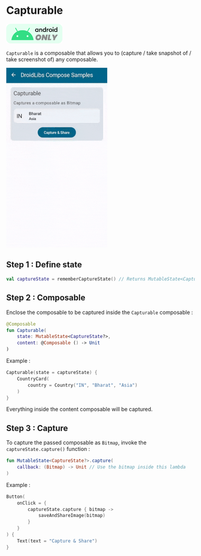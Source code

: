 # Capturable

<img title="" src="assets/android-only.png" alt="" width="150">

`Capturable` is a composable that allows you to (capture / take snapshot of / take screenshot of) any composable.

<img src="assets/CapturableSample.gif" title="" alt="" width="270">

## Step 1 : Define state

```kotlin
val captureState = rememberCaptureState() // Returns MutableState<CaptureState?>
```

## Step 2 : Composable

Enclose the composable to be captured inside the `Capturable` composable :

```kotlin
@Composable
fun Capturable(
    state: MutableState<CaptureState?>,
    content: @Composable () -> Unit
)
```

Example :

```kotlin
Capturable(state = captureState) {
    CountryCard(
        country = Country("IN", "Bharat", "Asia")
    )
}
```

Everything inside the content composable will be captured.

## Step 3 : Capture

To capture the passed composable as `Bitmap`, invoke the `captureState.capture()` function :

```kotlin
fun MutableState<CaptureState?>.capture(
    callback: (Bitmap) -> Unit // Use the bitmap inside this lambda
)
```

Example :

```kotlin
Button(
    onClick = {
        captureState.capture { bitmap ->
            saveAndShareImage(bitmap)
        }
    }
) {
    Text(text = "Capture & Share")
}
```
